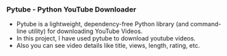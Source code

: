 ### Pytube - Python YouTube Downloader

- Pytube is a lightweight, dependency-free Python library (and command-line utility) for downloading YouTube Videos.
- In this project, I have used pytube to download youtube videos.
- Also you can see video details like title, views, length, rating, etc.
